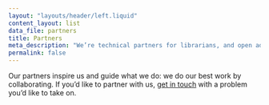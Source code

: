 ```yaml
---
layout: "layouts/header/left.liquid"
content_layout: list
data_file: partners
title: Partners
meta_description: "We’re technical partners for librarians, and open advocates."
permalink: false
---
```


Our partners inspire us and guide what we do: we do our best work by collaborating. If you’d like to partner with us, <a href='mailto:joe.mcarthur@oa.works?subject=OA.Works%20Partnership'>get in touch</a> with a problem you’d like to take on.
